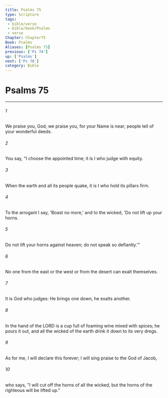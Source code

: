 ```yaml
---
title: Psalms 75
type: Scripture
tags:
 - bible/verse
 - bible/book/Psalms
 - verse
Chapter: Chapter75
Book: Psalms
Aliases: [Psalms 75]
previous: ['Ps 74']
up: ['Psalms']
next: ['Ps 76']
category: Bible
---
```

# Psalms 75

***


###### 1 
We praise you, God, we praise you, for your Name is near; people tell of your wonderful deeds. 

###### 2 
You say, "I choose the appointed time; it is I who judge with equity. 

###### 3 
When the earth and all its people quake, it is I who hold its pillars firm. 

###### 4 
To the arrogant I say, 'Boast no more,' and to the wicked, 'Do not lift up your horns. 

###### 5 
Do not lift your horns against heaven; do not speak so defiantly.'" 

###### 6 
No one from the east or the west or from the desert can exalt themselves. 

###### 7 
It is God who judges: He brings one down, he exalts another. 

###### 8 
In the hand of the LORD is a cup full of foaming wine mixed with spices; he pours it out, and all the wicked of the earth drink it down to its very dregs. 

###### 9 
As for me, I will declare this forever; I will sing praise to the God of Jacob, 

###### 10 
who says, "I will cut off the horns of all the wicked, but the horns of the righteous will be lifted up." 
